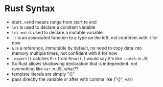# Rust Syntax

- start..=end means range from start to end
- `let` is used to declare a constant variable
- `let mut` is used to declare a mutable variable
- `::` is an associated function to a type on the left, not confident with it for now
- `&` is a reference, immutable by default, no need to copy data into memory multiple times, not confident with it for now
- `.expect()` catches `Err` from `Result`, I would say it's like `.catch` in JS
- So Rust allows shadowing declaration that is independent, not overwriting like `var` in JS, what??
- template literals are simply "{}"
- pass directly the variable or after with comma like ("{}", var)